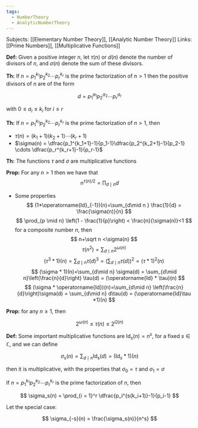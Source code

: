 ```yaml
---
tags:
  - NumberTheory
  - AnalyticNumberTheory
---
```

Subjects: [[Elementary Number Theory]], [[Analytic Number Theory]]
Links: [[Prime Numbers]], [[Multiplicative Functions]]

**Def:** Given a positive integer $n$, let $\tau(n)$ or $d(n)$ denote the number of divisors of $n$, and $\sigma(n)$ denote the sum of these divisors.

********Th:******** If $n = p_1^{k_1}p_2^{k_2}\cdots p_r^{k_r}$ is the prime factorization of $n >1$ then the positive divisors of $n$ are of the form

$$ d =p_1^{a_1}p_2^{a_2}\cdots p_r^{a_r} $$

with $0\le a_i \le k_i$ for $i \le r$

********Th:******** If $n = p_1^{k_1}p_2^{k_2}\cdots p_r^{k_r}$ is the prime factorization of $n >1$, then

- $\tau(n) = (k_1+1)(k_2+1)\cdots(k_r+1)$
- $\sigma(n) = \dfrac{p_1^{k_1+1}-1}{p_1-1}\dfrac{p_2^{k_2+1}-1}{p_2-1} \cdots \dfrac{p_r^{k_r+1}-1}{p_r-1}$

********Th:******** The functions $\tau$ and $\sigma$ are multiplicative functions

********Prop:******** For any $n>1$ then we have that 
$$ n^{\tau(n)/2} = \prod_{d\mid n} d $$

- Some properties
    $$ (1*\operatorname{Id}_{-1})(n)=\sum_{d\mid n } \frac{1}{d} = \frac{\sigma(n)}{n} $$
    $$ \prod_{p \mid n} \left(1 - \frac{1}{p}\right) < \frac{n}{\sigma(n)}<1 $$
    for a composite number $n$, then
    $$ n+\sqrt n <\sigma(n) $$
    $$ \tau(n^2) = \sum_{d \mid n} 2^{\omega(n)} $$
    $$ (\tau^3 * 1)(n)=\sum_{d\mid n} \tau(d)^3 = \left(\sum_{d\mid n} \tau(d) \right)^2 =(\tau*1)^2(n) $$
    $$ (\sigma * 1)(n)=\sum_{d\mid n} \sigma(d) = \sum_{d\mid n}\left(\frac{n}{d}\right) \tau(d) = (\operatorname{Id} * \tau)(n) $$
    $$ (\sigma * \operatorname{Id})(n)=\sum_{d\mid n} \left(\frac{n}{d}\right)\sigma(d) = \sum_{d\mid n} d\tau(d) = (\operatorname{Id}\tau *1)(n) $$
    
**Prop:** for any $n \ge 1$, then

$$ 2^{\omega(n)} \le \tau(n) \le 2^{\Omega(n)} $$

**Def:** Some important multiplicative functions are $\operatorname{Id}_s(n)= n^s$, for a fixed $s\in \mathbb{C}$, and we can define

$$ \sigma_s(n) = \sum_{d\mid n} \operatorname{Id}_s(d) = (\operatorname{Id}_s * 1)(n) $$

then it is multiplicative, with the properties that $\sigma_0 = \tau$ and $\sigma_1 = \sigma$

If $n = p_1^{k_1}p_2^{k_2}\cdots p_r^{k_r}$ is the prime factorization of $n$, then

$$ \sigma_s(n) = \prod_{i = 1}^r \dfrac{p_i^{s(k_i+1)}-1}{p_i-1} $$

Let the special case:

$$ \sigma_{-s}(n) = \frac{\sigma_s(n)}{n^s} $$